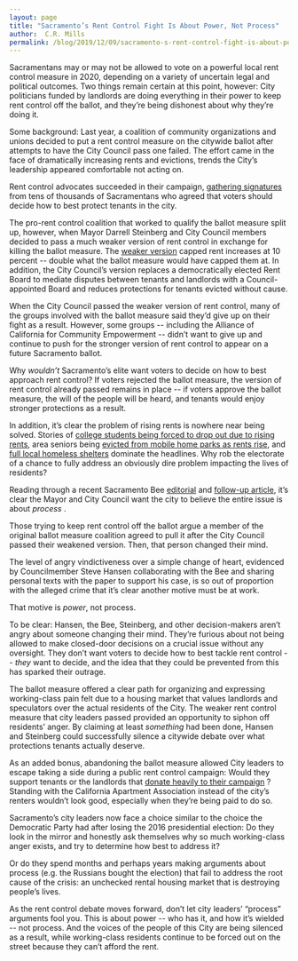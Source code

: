 ```yaml
---
layout: page
title: "Sacramento’s Rent Control Fight Is About Power, Not Process"
author:  C.R. Mills
permalink: /blog/2019/12/09/sacramento-s-rent-control-fight-is-about-power-not-process/
---
```


Sacramentans may or may not be allowed to vote on a powerful local rent control measure in 2020, depending on a variety of uncertain legal and political outcomes. Two things remain certain at this point, however: City politicians funded by landlords are doing everything in their power to keep rent control off the ballot, and they’re being dishonest about why they’re doing it.

Some background: Last year, a coalition of community organizations and unions decided to put a rent control measure on the citywide ballot after attempts to have the City Council pass one failed. The effort came in the face of dramatically increasing rents and evictions, trends the City’s leadership appeared comfortable not acting on.

Rent control advocates succeeded in their campaign, [gathering signatures](http://www.capradio.org/articles/2018/08/30/sacramento-rent-control-proponents-file-signatures-for-ballot-measure/) from tens of thousands of Sacramentans who agreed that voters should decide how to best protect tenants in the city.

The pro-rent control coalition that worked to qualify the ballot measure split up, however, when Mayor Darrell Steinberg and City Council members decided to pass a much weaker version of rent control in exchange for killing the ballot measure. The [weaker version](https://www.sacbee.com/news/local/article234987217.html) capped rent increases at 10 percent -- double what the ballot measure would have capped them at. In addition, the City Council’s version replaces a democratically elected Rent Board to mediate disputes between tenants and landlords with a Council-appointed Board and reduces protections for tenants evicted without cause.

When the City Council passed the weaker version of rent control, many of the groups involved with the ballot measure said they’d give up on their fight as a result. However, some groups -- including the Alliance of California for Community Empowerment -- didn’t want to give up and continue to push for the stronger version of rent control to appear on a future Sacramento ballot.

Why *wouldn’t* Sacramento’s elite want voters to decide on how to best approach rent control? If voters rejected the ballot measure, the version of rent control already passed remains in place -- if voters approve the ballot measure, the will of the people will be heard, and tenants would enjoy stronger protections as a result.

In addition, it’s clear the problem of rising rents is nowhere near being solved. Stories of [college students being forced to drop out due to rising rents](https://www.msn.com/en-us/news/us/the-new-face-of-sacramento-s-affordable-housing-crisis-college-students-forced-to-drop-out/ar-AAIh3mf), area seniors being [evicted from mobile home parks as rents rise](https://sacramento.cbslocal.com/video/4203985-senior-rents-rising/), and [full local homeless shelters](https://www.sacbee.com/news/local/article237589404.html#storylink=mainstage) dominate the headlines. Why rob the electorate of a chance to fully address an obviously dire problem impacting the lives of residents?

Reading through a recent Sacramento Bee [editorial](https://www.sacbee.com/opinion/article237122459.html) and [follow-up article](https://www.sacbee.com/opinion/article237474639.html), it’s clear the Mayor and City Council want the city to believe the entire issue is about *process* .

Those trying to keep rent control off the ballot argue a member of the original ballot measure coalition agreed to pull it after the City Council passed their weakened version. Then, that person changed their mind.

The level of angry vindictiveness over a simple change of heart, evidenced by Councilmember Steve Hansen collaborating with the Bee and sharing personal texts with the paper to support his case, is so out of proportion with the alleged crime that it’s clear another motive must be at work.

That motive is *power*, not process.

To be clear: Hansen, the Bee, Steinberg, and other decision-makers aren’t angry about someone changing their mind. They’re furious about not being allowed to make closed-door decisions on a crucial issue without any oversight. They don’t want voters to decide how to best tackle rent control -- *they* want to decide, and the idea that they could be prevented from this has sparked their outrage.

The ballot measure offered a clear path for organizing and expressing working-class pain felt due to a housing market that values landlords and speculators over the actual residents of the City. The weaker rent control measure that city leaders passed provided an opportunity to siphon off residents’ anger. By claiming at least *something* had been done, Hansen and Steinberg could successfully silence a citywide debate over what protections tenants actually deserve.

As an added bonus, abandoning the ballot measure allowed City leaders to escape taking a side during a public rent control campaign: Would they support tenants or the landlords that [donate heavily to their campaign](/blog/2018/01/03/rent_control_opponents_heavily_funding_sacramento_politicians/) ? Standing with the California Apartment Association instead of the city’s renters wouldn’t look good, especially when they’re being paid to do so.

Sacramento’s city leaders now face a choice similar to the choice the Democratic Party had after losing the 2016 presidential election: Do they look in the mirror and honestly ask themselves why so much working-class anger exists, and try to determine how best to address it?

Or do they spend months and perhaps years making arguments about process (e.g. the Russians bought the election) that fail to address the root cause of the crisis: an unchecked rental housing market that is destroying people’s lives.

As the rent control debate moves forward, don’t let city leaders’ “process” arguments fool you. This is about power -- who has it, and how it’s wielded -- not process. And the voices of the people of this City are being silenced as a result, while working-class residents continue to be forced out on the street because they can’t afford the rent.
